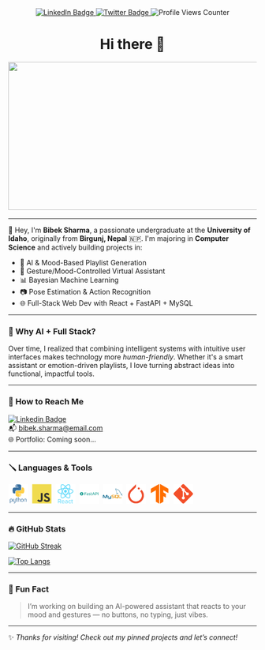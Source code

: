 <div align="center">
  <div id="badges">
    <a href="https://www.linkedin.com/in/bibek-sharma-5b382a152/">
      <img src="https://img.shields.io/badge/LinkedIn-blue?style=flat&logo=linkedin" alt="LinkedIn Badge"/>
    </a>
    <a href="https://twitter.com/your-handle">
      <img src="https://img.shields.io/badge/Twitter-blue?style=flat&logo=twitter" alt="Twitter Badge"/>
    </a>
    <img src="https://komarev.com/ghpvc/?username=bibeksharma&style=flat-square&color=blue" alt="Profile Views Counter"/>
  </div>
</div>

<h1 align="center">Hi there 👋</h1>

<div align="center">
  <img src="https://media.giphy.com/media/qgQUggAC3Pfv687qPC/giphy.gif" width="600" height="300"/>
</div>

---

👋 Hey, I'm **Bibek Sharma**, a passionate undergraduate at the **University of Idaho**, originally from **Birgunj, Nepal** 🇳🇵. I'm majoring in **Computer Science** and actively building projects in:

- 🎵 AI & Mood-Based Playlist Generation  
- 🤖 Gesture/Mood-Controlled Virtual Assistant  
- 📊 Bayesian Machine Learning  
- 📷 Pose Estimation & Action Recognition  
- 🌐 Full-Stack Web Dev with React + FastAPI + MySQL  

---

### 🤔 Why AI + Full Stack?

Over time, I realized that combining intelligent systems with intuitive user interfaces makes technology more *human-friendly*. Whether it's a smart assistant or emotion-driven playlists, I love turning abstract ideas into functional, impactful tools.

---

### 🔗 How to Reach Me

[![Linkedin Badge](https://img.shields.io/badge/-Bibek%20Sharma-blue?style=flat&logo=Linkedin&logoColor=white)](https://www.linkedin.com/in/bibeksharma)  
📬 bibek.sharma@email.com  
🌐 Portfolio: Coming soon...

---

### 🪛 Languages & Tools

<div>
  <img src="https://github.com/devicons/devicon/blob/master/icons/python/python-original-wordmark.svg" title="Python" alt="Python" width="40" height="40"/>&nbsp;
  <img src="https://github.com/devicons/devicon/blob/master/icons/javascript/javascript-original.svg" title="JavaScript" alt="JavaScript" width="40" height="40"/>&nbsp;
  <img src="https://github.com/devicons/devicon/blob/master/icons/react/react-original-wordmark.svg" title="React" alt="React" width="40" height="40"/>&nbsp;
  <img src="https://github.com/devicons/devicon/blob/master/icons/fastapi/fastapi-original-wordmark.svg" title="FastAPI" alt="FastAPI" width="40" height="40"/>&nbsp;
  <img src="https://github.com/devicons/devicon/blob/master/icons/mysql/mysql-original-wordmark.svg" title="MySQL"  alt="MySQL" width="40" height="40"/>&nbsp;
  <img src="https://github.com/devicons/devicon/blob/master/icons/pytorch/pytorch-original.svg" title="PyTorch" alt="PyTorch" width="40" height="40"/>&nbsp;
  <img src="https://github.com/devicons/devicon/blob/master/icons/tensorflow/tensorflow-original.svg" title="TensorFlow" alt="TensorFlow" width="40" height="40"/>&nbsp;
  <img src="https://github.com/devicons/devicon/blob/master/icons/git/git-original.svg" title="Git" alt="Git" width="40" height="40"/>
</div>

---

### 🔥 GitHub Stats

[![GitHub Streak](http://github-readme-streak-stats.herokuapp.com?user=bibeksharma&theme=shades-of-purple&border_radius=4.6&mode=weekly)](https://git.io/streak-stats)

[![Top Langs](https://github-readme-stats.vercel.app/api/top-langs/?username=bibeksharma&layout=compact&theme=vision-friendly-dark)](https://github.com/anuraghazra/github-readme-stats)

---

### 🧠 Fun Fact

> I’m working on building an AI-powered assistant that reacts to your mood and gestures — no buttons, no typing, just vibes.

---

✨ *Thanks for visiting! Check out my pinned projects and let’s connect!*
